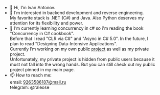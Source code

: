 - 👋 Hi, I’m Ivan Antonov.
- 👀 I’m interested in backend development and reverse engineering.  
My favorite stack is .NET (C#) and Java. Also Python deserves my attention for its flexibility and power.
- 🌱 I’m currently learning concurrency in c# so i'm reading the book "Concurrency in C# cookbook".  
Before that I read "CLR via C#" and "Async in C# 5.0". In the future, I plan to read "Designing Data-Intensive Applications".  
Currently I’m working on my own public [project](https://github.com/Raleose/Epic.Heroes.War.Hack) as well as my private project.  
Unfortunately, my private project is hidden from public users because it must not fall into the wrong hands. But you can still check out my public project pinned in my main page.  
- 📫 How to reach me:  
email: 9263586187@mail.ru  
telegram: @raleose  

<!---
Raleose/Raleose is a ✨ special ✨ repository because its `README.md` (this file) appears on your GitHub profile.
You can click the Preview link to take a look at your changes.
--->
